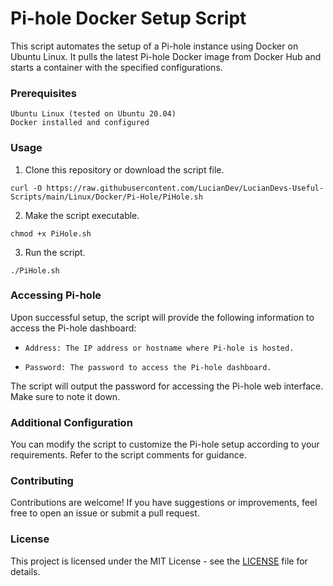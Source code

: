 # **Pi-hole Docker Setup Script**

This script automates the setup of a Pi-hole instance using Docker on Ubuntu Linux. It pulls the latest Pi-hole Docker image from Docker Hub and starts a container with the specified configurations.

### Prerequisites

    Ubuntu Linux (tested on Ubuntu 20.04)
    Docker installed and configured

### Usage

1. Clone this repository or download the script file.

`curl -O https://raw.githubusercontent.com/LucianDev/LucianDevs-Useful-Scripts/main/Linux/Docker/Pi-Hole/PiHole.sh`

2. Make the script executable.

`chmod +x PiHole.sh`

3. Run the script.

`./PiHole.sh`

### Accessing Pi-hole

Upon successful setup, the script will provide the following information to access the Pi-hole dashboard:

-     Address: The IP address or hostname where Pi-hole is hosted.
-     Password: The password to access the Pi-hole dashboard.

The script will output the password for accessing the Pi-hole web interface. Make sure to note it down.

### Additional Configuration

You can modify the script to customize the Pi-hole setup according to your requirements. Refer to the script comments for guidance.

### Contributing

Contributions are welcome! If you have suggestions or improvements, feel free to open an issue or submit a pull request.

### License

This project is licensed under the MIT License - see the [LICENSE](https://github.com/LucianDev/LucianDevs-Useful-Scripts/blob/main/LICENSE "LICENSE") file for details.